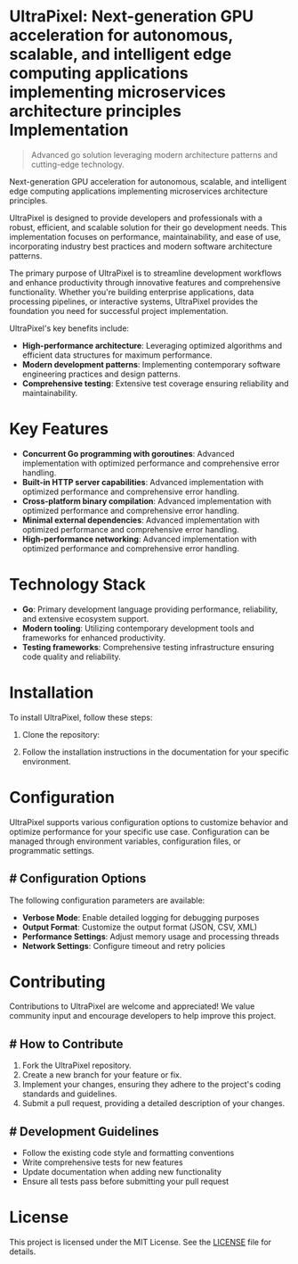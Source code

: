 <!-- fallback_UltraPixel_20250802203958_72222 -->

# UltraPixel: Next-generation GPU acceleration for autonomous, scalable, and intelligent edge computing applications implementing microservices architecture principles Implementation
> Advanced go solution leveraging modern architecture patterns and cutting-edge technology.

Next-generation GPU acceleration for autonomous, scalable, and intelligent edge computing applications implementing microservices architecture principles.

UltraPixel is designed to provide developers and professionals with a robust, efficient, and scalable solution for their go development needs. This implementation focuses on performance, maintainability, and ease of use, incorporating industry best practices and modern software architecture patterns.

The primary purpose of UltraPixel is to streamline development workflows and enhance productivity through innovative features and comprehensive functionality. Whether you're building enterprise applications, data processing pipelines, or interactive systems, UltraPixel provides the foundation you need for successful project implementation.

UltraPixel's key benefits include:

* **High-performance architecture**: Leveraging optimized algorithms and efficient data structures for maximum performance.
* **Modern development patterns**: Implementing contemporary software engineering practices and design patterns.
* **Comprehensive testing**: Extensive test coverage ensuring reliability and maintainability.

# Key Features

* **Concurrent Go programming with goroutines**: Advanced implementation with optimized performance and comprehensive error handling.
* **Built-in HTTP server capabilities**: Advanced implementation with optimized performance and comprehensive error handling.
* **Cross-platform binary compilation**: Advanced implementation with optimized performance and comprehensive error handling.
* **Minimal external dependencies**: Advanced implementation with optimized performance and comprehensive error handling.
* **High-performance networking**: Advanced implementation with optimized performance and comprehensive error handling.

# Technology Stack

* **Go**: Primary development language providing performance, reliability, and extensive ecosystem support.
* **Modern tooling**: Utilizing contemporary development tools and frameworks for enhanced productivity.
* **Testing frameworks**: Comprehensive testing infrastructure ensuring code quality and reliability.

# Installation

To install UltraPixel, follow these steps:

1. Clone the repository:


2. Follow the installation instructions in the documentation for your specific environment.

# Configuration

UltraPixel supports various configuration options to customize behavior and optimize performance for your specific use case. Configuration can be managed through environment variables, configuration files, or programmatic settings.

## # Configuration Options

The following configuration parameters are available:

* **Verbose Mode**: Enable detailed logging for debugging purposes
* **Output Format**: Customize the output format (JSON, CSV, XML)
* **Performance Settings**: Adjust memory usage and processing threads
* **Network Settings**: Configure timeout and retry policies

# Contributing

Contributions to UltraPixel are welcome and appreciated! We value community input and encourage developers to help improve this project.

## # How to Contribute

1. Fork the UltraPixel repository.
2. Create a new branch for your feature or fix.
3. Implement your changes, ensuring they adhere to the project's coding standards and guidelines.
4. Submit a pull request, providing a detailed description of your changes.

## # Development Guidelines

* Follow the existing code style and formatting conventions
* Write comprehensive tests for new features
* Update documentation when adding new functionality
* Ensure all tests pass before submitting your pull request

# License

This project is licensed under the MIT License. See the [LICENSE](https://github.com/cerenyilmazjinx/UltraPixel/blob/main/LICENSE) file for details.
